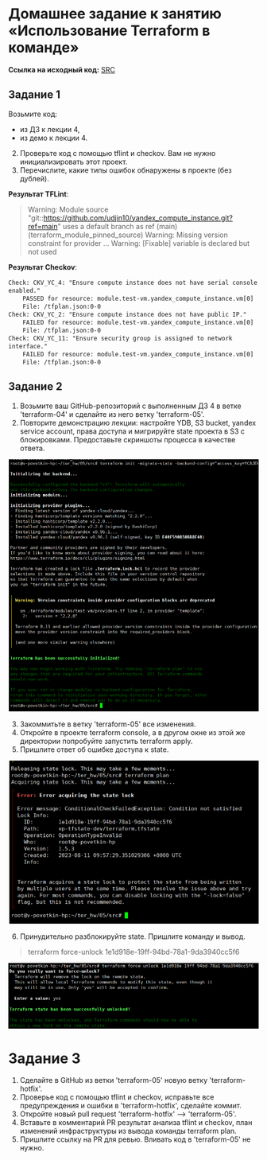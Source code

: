 # Домашнее задание к занятию «Использование Terraform в команде»

**Ссылка на исходный код:** [SRC](./home_work/ter_05/src/)

## Задание 1

Возьмите код:

* из ДЗ к лекции 4,
* из демо к лекции 4.

2. Проверьте код с помощью tflint и checkov. Вам не нужно инициализировать этот проект.
3. Перечислите, какие типы ошибок обнаружены в проекте (без дублей).


**Результат TFLint**: 

> Warning: Module source "git::https://github.com/udjin10/yandex_compute_instance.git?ref=main" uses a default branch as ref (main) (terraform_module_pinned_source)
> Warning: Missing version constraint for provider ...
> Warning: [Fixable] variable <variable name> is declared but not used

**Результат Checkov**: 

```
Check: CKV_YC_4: "Ensure compute instance does not have serial console enabled."
	PASSED for resource: module.test-vm.yandex_compute_instance.vm[0]
	File: /tfplan.json:0-0
Check: CKV_YC_2: "Ensure compute instance does not have public IP."
	FAILED for resource: module.test-vm.yandex_compute_instance.vm[0]
	File: /tfplan.json:0-0
Check: CKV_YC_11: "Ensure security group is assigned to network interface."
	FAILED for resource: module.test-vm.yandex_compute_instance.vm[0]
	File: /tfplan.json:0-0

```

## Задание 2

1. Возьмите ваш GitHub-репозиторий с выполненным ДЗ 4 в ветке 'terraform-04' и сделайте из него ветку 'terraform-05'.
2. Повторите демонстрацию лекции: настройте YDB, S3 bucket, yandex service account, права доступа и мигрируйте state проекта в S3 с блокировками. Предоставьте скриншоты процесса в качестве ответа.

![ter5-task2-1](./home_work/ter_05/task2/Screenshot_1.png)

3. Закоммитьте в ветку 'terraform-05' все изменения.
4. Откройте в проекте terraform console, а в другом окне из этой же директории попробуйте запустить terraform apply.
5. Пришлите ответ об ошибке доступа к state.

![ter5-task2-3](./home_work/ter_05/task2/Screenshot_3.png)

6. Принудительно разблокируйте state. Пришлите команду и вывод.

> terraform force-unlock 1e1d918e-19ff-94bd-78a1-9da3940cc5f6

![ter5-task2-4](./home_work/ter_05/task2/Screenshot_4.png)


# Задание 3

1. Сделайте в GitHub из ветки 'terraform-05' новую ветку 'terraform-hotfix'.
2. Проверье код с помощью tflint и checkov, исправьте все предупреждения и ошибки в 'terraform-hotfix', сделайте коммит.
3. Откройте новый pull request 'terraform-hotfix' --> 'terraform-05'.
4. Вставьте в комментарий PR результат анализа tflint и checkov, план изменений инфраструктуры из вывода команды terraform plan.
5. Пришлите ссылку на PR для ревью. Вливать код в 'terraform-05' не нужно.




